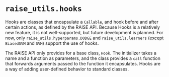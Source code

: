 # `raise_utils.hooks`

Hooks are classes that encapsulate a `Callable`, and hook before and after certain actions, as defined by the RAISE API. Because Hooks is a relatively new feature, it is not well-supported, but future development is planned. For now, only `raise_utils.hyperparams.DODGE` and `raise_utils.learners` (except `BiasedSVM` and `SVM`) support the use of hooks.

The RAISE API only provides for a base class, `Hook`. The initializer takes a name and a function as parameters, and the class provides a `call` function that forwards arguments passed to the function it encapsulates. Hooks are a way of adding user-defined behavior to standard classes.

